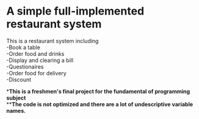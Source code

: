 # A simple full-implemented restaurant system
This is a restaurant system including  
-Book a table  
-Order food and drinks  
-Display and clearing a bill  
-Questionaires  
-Order food for delivery  
-Discount  

***This is a freshmen's final project for the fundamental of programming subject**  
****The code is not optimized and there are a lot of undescriptive variable names.**
